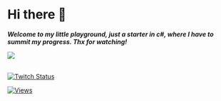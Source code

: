 # Hi there 👋
___Welcome to my little playground, just a starter in c#, where I have to summit my progress. Thx for watching!___

<a href="https://github-readme-stats.vercel.app/api?username=Pondworth&show_icons=true&theme=solarized-dark">
  <img align="center" src="https://github-readme-stats.vercel.app/api?username=Pondworth&show_icons=true&include_all_commits=true&count_private=true&theme=react" />
</a>
</br>
</br>

[![Twitch Status](https://img.shields.io/twitch/status/SayuriRosa?label=SayuriRosa&logo=Twitch&labelColor=9b0505&style=for-the-badge)](https://www.twitch.tv/sayurirosa)

[![Views](https://komarev.com/ghpvc/?username=Pondworth&color=A70000&style=for-the-badge&label=PROFILE+VIEWS)](https://github.com/pondworth)


<!--
**Pondworth/Pondworth** is a ✨ _special_ ✨ repository because its `README.md` (this file) appears on your GitHub profile.

Here are some ideas to get you started:

- 🔭 I’m currently working on ...
- 🌱 I’m currently learning ...
- 👯 I’m looking to collaborate on ...
- 🤔 I’m looking for help with ...
- 💬 Ask me about ...
- 📫 How to reach me: ...
- 😄 Pronouns: ...
- ⚡ Fun fact: ...
-->
